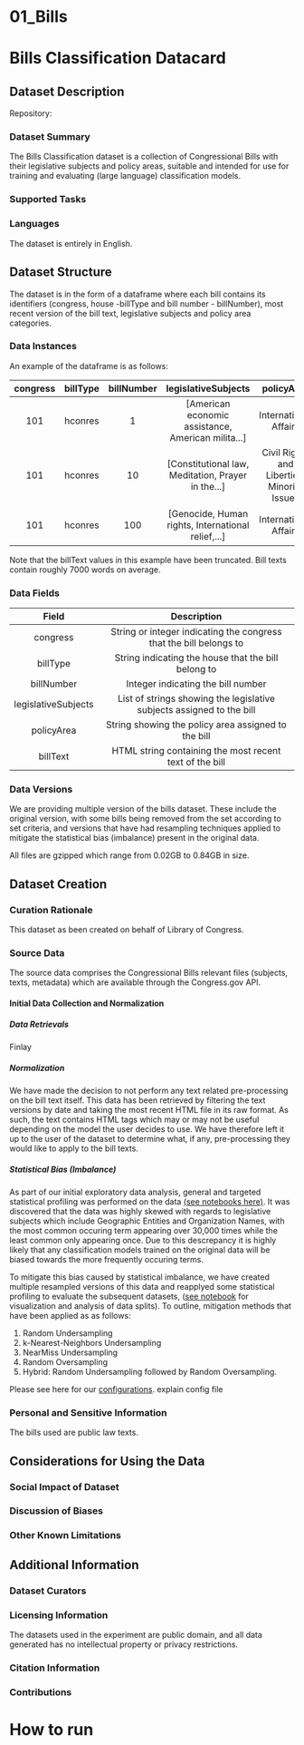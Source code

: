 # 01_Bills

# Bills Classification Datacard 

## Dataset Description
Repository:

### Dataset Summary
The Bills Classification dataset is a collection of Congressional Bills with their legislative subjects and policy areas, suitable and intended for use for training and evaluating (large language) classification models. 

### Supported Tasks

### Languages
The dataset is entirely in English.

## Dataset Structure
The dataset is in the form of a dataframe where each bill contains its identifiers (congress, house -billType and bill number - billNumber), most recent version of the bill text, legislative subjects and policy area categories.

### Data Instances
An example of the dataframe is as follows:

| congress | billType | billNumber | legislativeSubjects                                | policyArea                                  | billText                                          |
| :---:    | :---:    | :---:      | :---:                                              | :---:                                       | :---:                                             |
| 101      | hconres  | 1          | [American economic assistance, American milita...] | International Affairs	                      | `<pre>Â \nB37 6-6-89 [OC's]\nHCON 1 IH\n101st C...` |
| 101      | hconres  | 10         | [Constitutional law, Meditation, Prayer in the...] | Civil Rights and Liberties, Minority Issues | `<pre>Â \nB37 Rosey 1/4/89 [Updated]\nHCON 10 I..`  |
| 101      | hconres  | 100        | [Genocide, Human rights, International relief,...] | International Affairs | `<pre>Â \nHCON 100 IH\n101st CONGRESS\n1st Sess...` |

Note that the billText values in this example have been truncated. Bill texts contain roughly 7000 words on average.

### Data Fields
| Field               | Description |
|:---:                |:---:                              |
| congress            | String or integer indicating the congress that the bill belongs to |
| billType            | String indicating the house that the bill belong to |
| billNumber          | Integer indicating the bill number |
| legislativeSubjects | List of strings showing the legislative subjects assigned to the bill |
| policyArea          | String showing the policy area assigned to the bill |
| billText            | HTML string containing the most recent text of the bill |

### Data Versions
We are providing multiple version of the bills dataset. These include the original version, with some bills being removed from the set according to set criteria, and versions that have had resampling techniques applied to mitigate the statistical bias (imbalance) present in the original data. 

All files are gzipped which range from 0.02GB to 0.84GB in size.

## Dataset Creation

### Curation Rationale
This dataset as been created on behalf of Library of Congress.

### Source Data
The source data comprises the Congressional Bills relevant files (subjects, texts, metadata) which are available through the Congress.gov API.

#### Initial Data Collection and Normalization

##### Data Retrievals
Finlay




##### Normalization
We have made the decision to not perform any text related pre-processing on the bill text itself. This data has been retrieved by filtering the text versions by date and taking the most recent HTML file in its raw format. As such, the text contains HTML tags which may or may not be useful depending on the model the user decides to use. We have therefore left it up to the user of the dataset to determine what, if any, pre-processing they would like to apply to the bill texts.

##### Statistical Bias (Imbalance)
As part of our initial exploratory data analysis, general and targeted statistical profiling was performed on the data [(see notebooks here)](03_profiling). It was discovered that the data was highly skewed with regards to legislative subjects which include Geographic Entities and Organization Names, with the most common occuring term appearing over 30,000 times while the least common only appearing once. Due to this descrepancy it is highly likely that any classification models trained on the original data will be biased towards the more frequently occuring terms.

To mitigate this bias caused by statistical imbalance, we have created multiple resampled versions of this data and reapplyed some statistical profiling to evaluate the subsequent datasets, ([see notebook](03_profiling/03_post_resampling_stat_profiling_visualization.ipynb) for visualization and analysis of data splits). To outline, mitigation methods that have been applied as as follows:
1. Random Undersampling
2. k-Nearest-Neighbors Undersampling
3. NearMiss Undersampling
4. Random Oversampling
5. Hybrid: Random Undersampling followed by Random Oversampling.

Please see here for our [configurations](04_mitigating_imbalance/config.py). explain config file


### Personal and Sensitive Information
The bills used are public law texts.

## Considerations for Using the Data
### Social Impact of Dataset
### Discussion of Biases
### Other Known Limitations

## Additional Information
### Dataset Curators
### Licensing Information
The datasets used in the experiment are public domain, and all data generated has no intellectual property or privacy restrictions.

### Citation Information
### Contributions


# How to run
